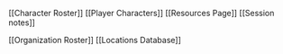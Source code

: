 
[[Character Roster]]
[[Player Characters]]
[[Resources Page]]
[[Session notes]]

[[Organization Roster]]
[[Locations Database]]